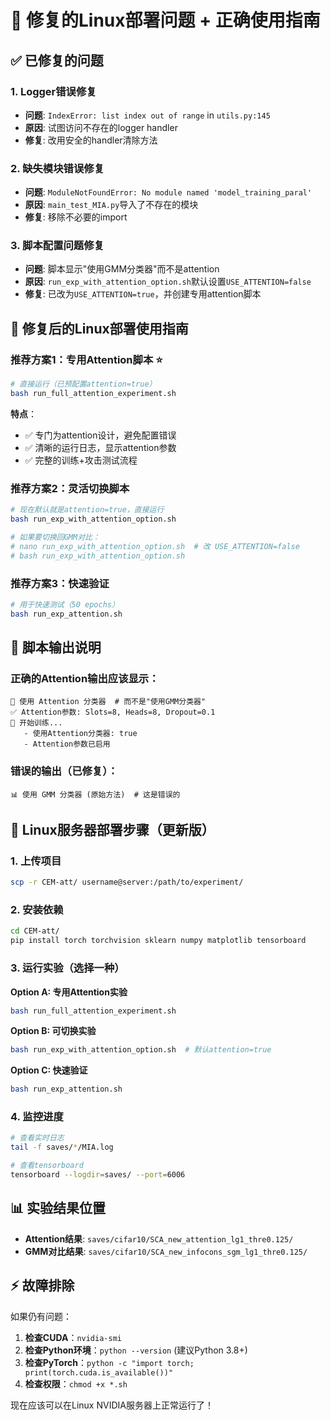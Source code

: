 # 🚨 修复的Linux部署问题 + 正确使用指南

## ✅ 已修复的问题

### 1. **Logger错误修复**
- **问题**: `IndexError: list index out of range` in `utils.py:145`
- **原因**: 试图访问不存在的logger handler
- **修复**: 改用安全的handler清除方法

### 2. **缺失模块错误修复**  
- **问题**: `ModuleNotFoundError: No module named 'model_training_paral'`
- **原因**: `main_test_MIA.py`导入了不存在的模块
- **修复**: 移除不必要的import

### 3. **脚本配置问题修复**
- **问题**: 脚本显示"使用GMM分类器"而不是attention
- **原因**: `run_exp_with_attention_option.sh`默认设置`USE_ATTENTION=false`
- **修复**: 已改为`USE_ATTENTION=true`，并创建专用attention脚本

## 🎯 修复后的Linux部署使用指南

### **推荐方案1：专用Attention脚本** ⭐

```bash
# 直接运行（已预配置attention=true）
bash run_full_attention_experiment.sh
```

**特点**：
- ✅ 专门为attention设计，避免配置错误
- ✅ 清晰的运行日志，显示attention参数
- ✅ 完整的训练+攻击测试流程

### **推荐方案2：灵活切换脚本**

```bash
# 现在默认就是attention=true，直接运行
bash run_exp_with_attention_option.sh

# 如果要切换回GMM对比：
# nano run_exp_with_attention_option.sh  # 改 USE_ATTENTION=false
# bash run_exp_with_attention_option.sh
```

### **推荐方案3：快速验证**

```bash
# 用于快速测试（50 epochs）
bash run_exp_attention.sh
```

## 🔧 脚本输出说明

### **正确的Attention输出应该显示**：
```
🎯 使用 Attention 分类器  # 而不是"使用GMM分类器"
✅ Attention参数: Slots=8, Heads=8, Dropout=0.1
🚀 开始训练...
   - 使用Attention分类器: true
   - Attention参数已启用
```

### **错误的输出（已修复）**：
```
📊 使用 GMM 分类器 (原始方法)  # 这是错误的
```

## 🚀 Linux服务器部署步骤（更新版）

### 1. **上传项目**
```bash
scp -r CEM-att/ username@server:/path/to/experiment/
```

### 2. **安装依赖**
```bash
cd CEM-att/
pip install torch torchvision sklearn numpy matplotlib tensorboard
```

### 3. **运行实验（选择一种）**

**Option A: 专用Attention实验**
```bash
bash run_full_attention_experiment.sh
```

**Option B: 可切换实验**  
```bash
bash run_exp_with_attention_option.sh  # 默认attention=true
```

**Option C: 快速验证**
```bash
bash run_exp_attention.sh
```

### 4. **监控进度**
```bash
# 查看实时日志
tail -f saves/*/MIA.log

# 查看tensorboard
tensorboard --logdir=saves/ --port=6006
```

## 📊 实验结果位置

- **Attention结果**: `saves/cifar10/SCA_new_attention_lg1_thre0.125/`
- **GMM对比结果**: `saves/cifar10/SCA_new_infocons_sgm_lg1_thre0.125/`

## ⚡ 故障排除

如果仍有问题：

1. **检查CUDA**：`nvidia-smi`
2. **检查Python环境**：`python --version` (建议Python 3.8+)
3. **检查PyTorch**：`python -c "import torch; print(torch.cuda.is_available())"`
4. **检查权限**：`chmod +x *.sh`

现在应该可以在Linux NVIDIA服务器上正常运行了！
